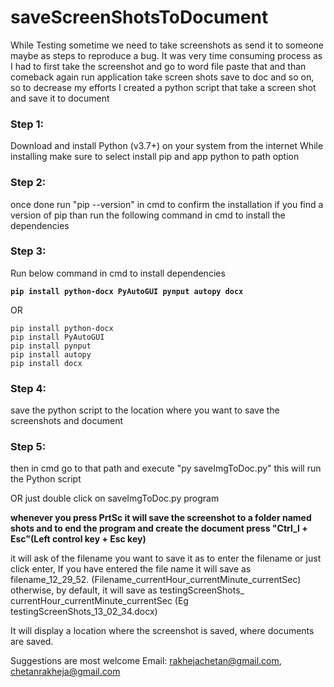 # saveScreenShotsToDocument
While Testing sometime we need to take screenshots as send it to someone maybe as steps to reproduce a bug. It was very time consuming process as I had to first take the screenshot and go to word file paste that and than comeback again run application take screen shots save to doc and so on, so to decrease my efforts I created a python script that take a screen shot and save it to document


### Step 1: 
Download and install Python (v3.7+) on your system from the internet 
While installing make sure to select install pip and app python to path option

### Step 2:
once done run "pip --version" in cmd to confirm the installation
if you find a version of pip than run the following command in cmd to install the dependencies

### Step 3:
Run below command in cmd to install dependencies

**`pip install python-docx PyAutoGUI pynput autopy docx`**

OR
```
pip install python-docx
pip install PyAutoGUI
pip install pynput
pip install autopy
pip install docx
```
### Step 4:
save the python script to the location where you want to save the screenshots and document

### Step 5:
then in cmd go to that path and execute
"py saveImgToDoc.py"
this will run the Python script

OR just double click on saveImgToDoc.py program


**whenever you press PrtSc it will save the screenshot to a folder named shots
and to end the program and create the document press "Ctrl_l + Esc"(Left control key + Esc key)**

it will ask of the filename you want to save it as to enter the filename or just click enter, If you have entered the file name it will save as filename_12_29_52. (Filename_currentHour_currentMinute_currentSec) otherwise, by default, it will save as testingScreenShots_ currentHour_currentMinute_currentSec (Eg testingScreenShots_13_02_34.docx)

It will display a location where the screenshot is saved, where documents are saved.

Suggestions are most welcome
Email: rakhejachetan@gmail.com, chetanrakheja@gmail.com
